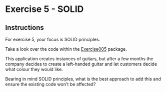 # Exercise 5 - SOLID

## Instructions

For exercise 5, your focus is SOLID principles.

Take a look over the code within the [Exercise005](../src/main/java/com/techreturners/exercise005) package.

This application creates instances of guitars, but after a few months the company decides to create a left-handed guitar and let customers decide what colour they would like.

Bearing in mind SOLID principles, what is the best approach to add this and ensure the existing code won't be affected?